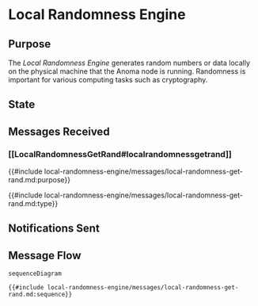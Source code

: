 <div class="engine">

# Local Randomness Engine

## Purpose

<!-- --8<-- [start:purpose] -->

The *Local Randomness Engine* generates random numbers or data locally on the physical machine that the Anoma node is running.
Randomness is important for various computing tasks such as cryptography.

<!-- --8<-- [end:purpose] -->

## State


## Messages Received

### [[LocalRandomnessGetRand#localrandomnessgetrand]]

{{#include local-randomness-engine/messages/local-randomness-get-rand.md:purpose}}

{{#include local-randomness-engine/messages/local-randomness-get-rand.md:type}}


## Notifications Sent


## Message Flow


 <!-- --8<-- [start:messages] -->
 ```mermaid
 sequenceDiagram
 
 {{#include local-randomness-engine/messages/local-randomness-get-rand.md:sequence}}
 ```
 <!-- --8<-- [end:messages] -->

</div>